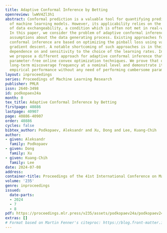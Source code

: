 ```yaml
---
title: Adaptive Conformal Inference by Betting
openreview: lwWV4Zl3h1
abstract: Conformal prediction is a valuable tool for quantifying predictive uncertainty
  of machine learning models. However, its applicability relies on the assumption
  of data exchangeability, a condition which is often not met in real-world scenarios.
  In this paper, we consider the problem of adaptive conformal inference without any
  assumptions about the data generating process. Existing approaches for adaptive
  conformal inference are based on optimizing the pinball loss using variants of online
  gradient descent. A notable shortcoming of such approaches is in their explicit
  dependence on and sensitivity to the choice of the learning rates. In this paper,
  we propose a different approach for adaptive conformal inference that leverages
  parameter-free online convex optimization techniques. We prove that our method controls
  long-term miscoverage frequency at a nominal level and demonstrate its convincing
  empirical performance without any need of performing cumbersome parameter tuning.
layout: inproceedings
series: Proceedings of Machine Learning Research
publisher: PMLR
issn: 2640-3498
id: podkopaev24a
month: 0
tex_title: Adaptive Conformal Inference by Betting
firstpage: 40886
lastpage: 40907
page: 40886-40907
order: 40886
cycles: false
bibtex_author: Podkopaev, Aleksandr and Xu, Dong and Lee, Kuang-Chih
author:
- given: Aleksandr
  family: Podkopaev
- given: Dong
  family: Xu
- given: Kuang-Chih
  family: Lee
date: 2024-07-08
address:
container-title: Proceedings of the 41st International Conference on Machine Learning
volume: '235'
genre: inproceedings
issued:
  date-parts:
  - 2024
  - 7
  - 8
pdf: https://proceedings.mlr.press/v235/assets/podkopaev24a/podkopaev24a.pdf
extras: []
# Format based on Martin Fenner's citeproc: https://blog.front-matter.io/posts/citeproc-yaml-for-bibliographies/
---
```

